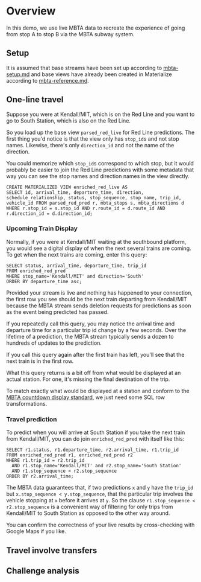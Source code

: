 # Overview

In this demo, we use live MBTA data to recreate the experience of going from stop A to stop B
via the MBTA subway system.

## Setup

It is assumed that base streams have been set up according to [mbta-setup.md](/doc/mbta-setup.md) and base views have already been created in Materialize according to [mbta-reference.md](/doc/mbta-reference.md).

## One-line travel

Suppose you were at Kendall/MIT, which is on the Red Line and you want to go to South Station, which is also on the Red Line.

So you load up the base view `parsed_red_live` for Red Line predictions. The first thing you'd notice is that the view only has `stop_id`s and not stop names. Likewise, there's only `direction_id` and not the name of the direction.

You could memorize which `stop_id`s correspond to which stop, but it would probably be easier to join the Red Line predictions with some metadata that way you can see the stop names and direction names in the view directly. 
```
CREATE MATERIALIZED VIEW enriched_red_live AS 
SELECT id, arrival_time, departure_time, direction, schedule_relationship, status, stop_sequence, stop_name, trip_id, vehicle_id FROM parsed_red_pred r, mbta_stops s, mbta_directions d WHERE r.stop_id = s.stop_id AND r.route_id = d.route_id AND r.direction_id = d.direction_id;
```

### Upcoming Train Display

Normally, if you were at Kendall/MIT waiting at the southbound platform, you would see a digital display of when the next several trains are coming. To get when the next trains are coming, enter this query:

```
SELECT status, arrival_time, departure_time, trip_id
FROM enriched_red_pred
WHERE stop_name='Kendall/MIT' and direction='South'
ORDER BY departure_time asc; 
```

Provided your stream is live and nothing has happened to your connection, the first row you see should be the next train departing from Kendall/MIT because the MBTA stream sends deletion requests for predictions as soon as the event being predicted has passed.

If you repeatedly call this query, you may notice the arrival time and departure time for a particular trip id change by a few seconds. Over the lifetime of a prediction, the MBTA stream typically sends a dozen to hundreds of updates to the prediction.

If you call this query again after the first train has left, you'll see that the next train is in the first row.

What this query returns is a bit off from what would be displayed at an actual station. For one, it's missing the final destination of the trip.
 


To match exactly what would be displayed at a station and conform to the [MBTA countdown display standard](https://www.mbta.com/developers/v3-api/best-practices), we just need some SQL row transformations.



### Travel prediction


To predict when you will arrive at South Station if you take the next train from Kendall/MIT, you can do join `enriched_red_pred` with itself like this:

```
SELECT r1.status, r1.departure_time, r2.arrival_time, r1.trip_id 
FROM enriched_red_pred r1, enriched_red_pred r2
WHERE r1.trip_id = r2.trip_id
  AND r1.stop_name='Kendall/MIT' and r2.stop_name='South Station'
  AND r1.stop_sequence < r2.stop_sequence
ORDER BY r2.arrival_time; 
```

The MBTA data guarantees that, if two predictions `x` and `y` have the `trip_id` but `x.stop_sequence < y.stop_sequence`, that the particular trip involves the vehicle stopping at `x` before it arrives at `y`. So the clause `r1.stop_sequence < r2.stop_sequence` is a convenient way of filtering for only trips from Kendall/MIT to South Station as opposed to the other way around. 

You can confirm the correctness of your live results by cross-checking with Google Maps if you like. 

## Travel involve transfers

## Challenge analysis
